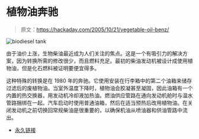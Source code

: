 # 植物油奔驰

> 原文：<https://hackaday.com/2005/10/21/vegetable-oil-benz/>

![biodiesel tank](img/74cef56414dffc472d50909885e7741c.png)

由于油价上涨，生物柴油最近成为人们关注的焦点。这是一个有吸引力的解决方案，因为转换所需的修改很少，而且燃料充足。最初的柴油发动机被设计成使用植物油，但是化石燃料被证明要便宜得多。

这种特殊的转换是在 1980 年的奔驰。它使用安装在行李箱中的第二个油箱来储存过滤后的废植物油。当室外温度下降时，植物油会胶凝甚至凝固，因此油箱有一个内置的热交换器，用发动机冷却液加热油。燃油供应管路在通向发动机舱时与温水管路捆绑在一起。汽车启动时使用普通油箱，然后在适当预热后改用植物油。在关闭发动机之前切换回常规柴油是很重要的，以确保机油从喷油器和供油管路中流出。

*   [永久链接](http://www.noendpress.com/caleb/biodiesel/index.php)